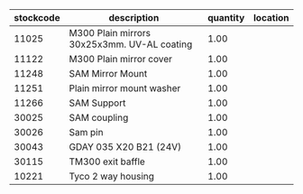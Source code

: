 |stockcode|description|quantity|location|
|---------|-----------|--------|--------|
|11025|M300 Plain mirrors 30x25x3mm.  UV-AL coating|1.00||
|11122|M300 Plain mirror cover|1.00||
|11248|SAM Mirror Mount|1.00||
|11251|Plain mirror mount washer|1.00||
|11266|SAM Support|1.00||
|30025|SAM coupling|1.00||
|30026|Sam pin|1.00||
|30043|GDAY 035 X20 B21 (24V)|1.00||
|30115|TM300 exit baffle|1.00||
|10221|Tyco 2 way housing|1.00||
